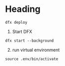 # Heading

```
dfx deploy
```


1. Start DFX
```
dfx start --background
```

2. run virtual environment
```
source .env/bin/activate
```